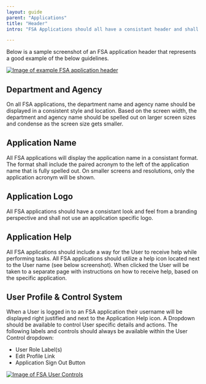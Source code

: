 ```yaml
---
layout: guide
parent: "Applications"
title: "Header"
intro: "FSA Applications should all have a consistant header and shall utilize the styles defined in the Design System without editing the CSS framework."

---
```


Below is a sample screenshot of an FSA application header that represents a good example of the below guidelines.

<a href="{{ site.baseurl }}img/subcategories/applications/app-name-approved.jpg" target="_blank"><img src="{{ site.baseurl }}img/subcategories/applications/app-name-approved.jpg" alt="Image of example FSA application header"></a>


## Department and Agency

On all FSA applications, the department name and agency name should be displayed in a consistent style and location. Based on the screen width, the department and agency name should be spelled out on larger screen sizes and condense as the screen size gets smaller. 

## Application Name

All FSA applications will display the application name in a consistant format. The format shall include the paired acronym to the left of the application name that is fully spelled out. On smaller screens and resolutions, only the application acronym will be shown.

## Application Logo

All FSA applications should have a consistant look and feel from a branding perspective and shall not use an application specific logo. 

## Application Help

All FSA applications should include a way for the User to receive help while performing tasks. All FSA applications should utilize a help icon located next to the User name (see below screenshot). When clicked the User will be taken to a separate page with instructions on how to receive help, based on the specific application.

## User Profile & Control System

When a User is logged in to an FSA application their username will be displayed right justified and next to the Application Help icon. A Dropdown should be available to control User specific details and actions. The following labels and controls should always be available within the User Control dropdown:

  * User Role Label(s)
  * Edit Profile Link
  * Application Sign Out Button

<a href="{{ site.baseurl }}img/subcategories/applications/user-control-dropdown.jpg" target="_blank"><img src="{{ site.baseurl }}img/subcategories/applications/user-control-dropdown.jpg" alt="Image of FSA User Controls"></a>

